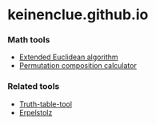 # keinenclue.github.io
### Math tools
- [Extended Euclidean algorithm](eea)
- [Permutation composition calculator](pcc)

### Related tools
- [Truth-table-tool](https://web.stanford.edu/class/cs103/tools/truth-table-tool/)
- [Erpelstolz](https://www.erpelstolz.at/gateway/formular-zentral.html)
